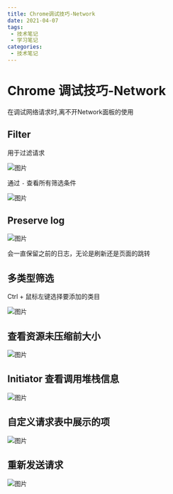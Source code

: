 ```yaml
---
title: Chrome调试技巧-Network
date: 2021-04-07
tags:
 - 技术笔记
 - 学习笔记
categories:
 - 技术笔记
---
```

# Chrome 调试技巧-Network

在调试网络请求时,离不开Network面板的使用

## Filter

用于过滤请求

![图片](chrome-debug3\MTYxNzgwNDk3NzgyNg==617804977826)

通过 `-` 查看所有筛选条件

![图片](chrome-debug3\MTYxNzgwNTA3MDc3Ng==617805070776)

## Preserve log

![图片](chrome-debug3\MTYxNzgwNTEyMjI5MA==617805122290)

会一直保留之前的日志，无论是刷新还是页面的跳转

## 多类型筛选

Ctrl + 鼠标左键选择要添加的类目

![图片](chrome-debug3\MTYxNzgwNTI1NDkxMQ==617805254911)

## 查看资源未压缩前大小

![图片](chrome-debug3\MTYxNzgwNTM0OTI5Mg==617805349292)


## Initiator 查看调用堆栈信息

![图片](chrome-debug3\MTYxNzgwNTUwNzY0Nw==617805507647)

## 自定义请求表中展示的项

![图片](chrome-debug3\MTYyMTIxODY5Mzc4Mw==621218693783)

## 重新发送请求

![图片](chrome-debug3\MTYyMTIxODc3NTE2MQ==621218775161)
